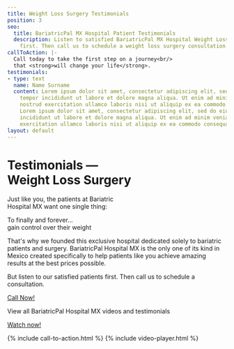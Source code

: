 ```yaml
---
title: Weight Loss Surgery Testimonials
position: 3
seo:
  title: BariatricPal MX Hospital Patient Testimonials
  description: Listen to satisfied BariatricPal MX Hospital Weight Loss Surgery Patient's
    first. Then call us to schedule a weight loss surgery consultation.
callToAction: |-
  Call today to take the first step on a journey<br/>
  that <strong>will change your life</strong>.
testimonials:
- type: text
  name: Name Surname
  content: Lorem ipsum dolor sit amet, consectetur adipiscing elit, sed do eiusmod
    tempor incididunt ut labore et dolore magna aliqua. Ut enim ad minim veniam, quis
    nostrud exercitation ullamco laboris nisi ut aliquip ex ea commodo consequat.
    Lorem ipsum dolor sit amet, consectetur adipiscing elit, sed do eiusmod tempor
    incididunt ut labore et dolore magna aliqua. Ut enim ad minim veniam, quis nostrud
    exercitation ullamco laboris nisi ut aliquip ex ea commodo consequat.
layout: default
---
```


<div class='hero' data-cover='weight-loss-surgery'>
  <div class='hero-wrap'>
    <div class='hero-caption'>
      <div class='hero-title'>
        <h1 class='u-mt0'>
          Testimonials —<br/>
          Weight Loss Surgery
        </h1>
      </div>
      <div class='hero-box u-size5of10 u-xxs-sizeFull'>
        <p class='u-mt0'>
          Just like you, the patients at Bariatric<br/>
          Hospital MX want one single thing:
        </p>
        <p class='t3 u-mb0'>
          To finally and forever…<br/>
          gain control over their weight
        </p>
      </div>
    </div>
  </div>
</div>

<div class='wrap'>
  <div class='section u-py6'>
    <div class='section-row'>
      <div class='section-chunk u-size1of3 u-px4 u-mAuto u-xs-size10of14 u-xs-alignCenter u-xs-clear u-xxs-sizeFull'>
        <p class='u-textSecondary u-mt0'>
          That's why we founded this exclusive hospital dedicated solely to bariatric patients and surgery. BariatricPal Hospital MX is the only one of its kind in Mexico created specifically to help patients like you achieve amazing results at the best prices possible.
        </p>
        <span class='icon icon--heart u-mt4'></span>
        <p class='t3 u-textPrimary'>
          But listen to our satisfied patients first. Then call us to schedule a consultation.
        </p>
        <a class='btn' href='/contact'>
          Call Now!
        </a>
        <p class='t3 u-textSecondary u-bt1 u-pt4 u-mt4'>
          View all BariatricPal Hospital MX videos and testimonials
        </p>
        <a class='btn' href='https://www.youtube.com/watch?v=aQtrzMeDkHo&list=PL7rnWU4FvBZ2XRSmHk9qiTkAUGhAEJ8_x' target='_blank'>
          Watch now!
        </a>
      </div>
      <div id='wls-feed-odd' class='section-chunk u-size1of3 u-px2 u-xs-sizeFull u-xs-mt3'></div>
      <div id='wls-feed-even' class='section-chunk u-size1of3 u-px2 u-xs-sizeFull'></div>
    </div>
  </div>
</div>

{% include call-to-action.html %}
{% include video-player.html %}
